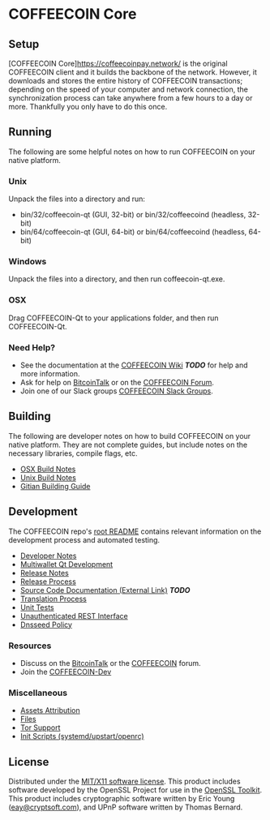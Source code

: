 COFFEECOIN Core
=====================

Setup
---------------------
[COFFEECOIN Core]https://coffeecoinpay.network/ is the original COFFEECOIN client and it builds the backbone of the network. However, it downloads and stores the entire history of COFFEECOIN transactions; depending on the speed of your computer and network connection, the synchronization process can take anywhere from a few hours to a day or more. Thankfully you only have to do this once.

Running
---------------------
The following are some helpful notes on how to run COFFEECOIN on your native platform.

### Unix

Unpack the files into a directory and run:

- bin/32/coffeecoin-qt (GUI, 32-bit) or bin/32/coffeecoind (headless, 32-bit)
- bin/64/coffeecoin-qt (GUI, 64-bit) or bin/64/coffeecoind (headless, 64-bit)

### Windows

Unpack the files into a directory, and then run coffeecoin-qt.exe.

### OSX

Drag COFFEECOIN-Qt to your applications folder, and then run COFFEECOIN-Qt.

### Need Help?

* See the documentation at the [COFFEECOIN Wiki](https://en.bitcoin.it/wiki/Main_Page) ***TODO***
for help and more information.
* Ask for help on [BitcoinTalk](https://bitcointalk.org/index.php?topic=1604893.0) or on the [COFFEECOIN Forum](https://google.forum.com/).
* Join one of our Slack groups [COFFEECOIN Slack Groups](https://google.slack.com/).

Building
---------------------
The following are developer notes on how to build COFFEECOIN on your native platform. They are not complete guides, but include notes on the necessary libraries, compile flags, etc.

- [OSX Build Notes](build-osx.md)
- [Unix Build Notes](build-unix.md)
- [Gitian Building Guide](gitian-building.md)

Development
---------------------
The COFFEECOIN repo's [root README](https://github.com/CoffeeCoinPay/CoffeeCoinCore/blob/master/README.md) contains relevant information on the development process and automated testing.

- [Developer Notes](developer-notes.md)
- [Multiwallet Qt Development](multiwallet-qt.md)
- [Release Notes](release-notes.md)
- [Release Process](release-process.md)
- [Source Code Documentation (External Link)](https://dev.visucore.com/bitcoin/doxygen/) ***TODO***
- [Translation Process](translation_process.md)
- [Unit Tests](unit-tests.md)
- [Unauthenticated REST Interface](REST-interface.md)
- [Dnsseed Policy](dnsseed-policy.md)

### Resources

* Discuss on the [BitcoinTalk](https://bitcointalk.org/index.php?topic=1604893.0) or the [COFFEECOIN](https://google.forum.com/) forum.
* Join the [COFFEECOIN-Dev](https://google.slack.com/) 

### Miscellaneous
- [Assets Attribution](assets-attribution.md)
- [Files](files.md)
- [Tor Support](tor.md)
- [Init Scripts (systemd/upstart/openrc)](init.md)

License
---------------------
Distributed under the [MIT/X11 software license](http://www.opensource.org/licenses/mit-license.php).
This product includes software developed by the OpenSSL Project for use in the [OpenSSL Toolkit](https://www.openssl.org/). This product includes
cryptographic software written by Eric Young ([eay@cryptsoft.com](mailto:eay@cryptsoft.com)), and UPnP software written by Thomas Bernard.
